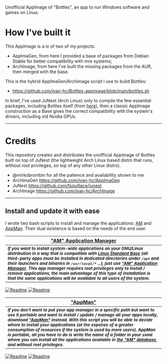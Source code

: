 Unofficial AppImage of "Bottles", an app to run Windows software and games on Linux.

# How I've built it
This AppImage is a ix of two of my projects:
- AppImaGen, from here I provided a base of packages from Debian Stable for better compatibility with mre systems;
- ArchImage, from here I've built the missing packages from the AUR, then merged with the base.

This is the hybrid AppImaGen/Archimage script I use to build Bottles:
- https://github.com/ivan-hc/Bottles-appimage/blob/main/bottles.sh

In brief, I've used JuNest (Arch Linux) only to compile the few essential packages, including Bottles itself (from [here](https://aur.archlinux.org/packages/bottles)), then a classic AppImage construction as a Base gives the correct compatibility with the system's drivers, including old Nvidia GPUs.

---------------------------------

# Credits
This repository creates and distributes the unofficial Appimage of Bottles built on top of JuNest (the lightweight Arch Linux based distro that runs, without root privileges, on top of any other Linux distro).

- @mirkobrombin for all the patience and availability shown to me
- ArchImaGen https://github.com/ivan-hc/AppImaGen
- JuNest https://github.com/fsquillace/junest
- ArchImage https://github.com/ivan-hc/ArchImage

---------------------------------

## Install and update it with ease

I wrote two bash scripts to install and manage the applications: [AM](https://github.com/ivan-hc/AM-Application-Manager) and [AppMan](https://github.com/ivan-hc/AppMan). Their dual existence is based on the needs of the end user.

| [**"AM" Application Manager**](https://github.com/ivan-hc/AM-Application-Manager) |
| -- |
| <sub>***If you want to install system-wide applications on your GNU/Linux distribution in a way that is compatible with [Linux Standard Base](https://refspecs.linuxfoundation.org/lsb.shtml) (all third-party apps must be installed in dedicated directories under `/opt` and their launchers and binaries in `/usr/local/*` ...), just use ["AM" Application Manager](https://github.com/ivan-hc/AM-Application-Manager). This app manager requires root privileges only to install / remove applications, the main advantage of this type of installation is that the same applications will be available to all users of the system.***</sub>
[![Readme](https://img.shields.io/github/stars/ivan-hc/AM-Application-Manager?label=%E2%AD%90&style=for-the-badge)](https://github.com/ivan-hc/AM-Application-Manager/stargazers) [![Readme](https://img.shields.io/github/license/ivan-hc/AM-Application-Manager?label=&style=for-the-badge)](https://github.com/ivan-hc/AM-Application-Manager/blob/main/LICENSE)

| [**"AppMan"**](https://github.com/ivan-hc/AppMan)
| --
| <sub>***If you don't want to put your app manager in a specific path but want to use it portable and want to install / update / manage all your apps locally, download ["AppMan"](https://github.com/ivan-hc/AppMan) instead. With this script you will be able to decide where to install your applications (at the expense of a greater consumption of resources if the system is used by more users). AppMan is portable, all you have to do is write the name of a folder in your `$HOME` where you can install all the applications available in [the "AM" database](https://github.com/ivan-hc/AM-Application-Manager/tree/main/programs), and without root privileges.***</sub>
[![Readme](https://img.shields.io/github/stars/ivan-hc/AppMan?label=%E2%AD%90&style=for-the-badge)](https://github.com/ivan-hc/AppMan/stargazers) [![Readme](https://img.shields.io/github/license/ivan-hc/AppMan?label=&style=for-the-badge)](https://github.com/ivan-hc/AppMan/blob/main/LICENSE)
